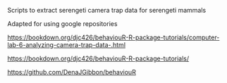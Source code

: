 Scripts to extract serengeti camera trap data for serengeti mammals

Adapted for using google repositories

https://bookdown.org/djc426/behaviouR-R-package-tutorials/computer-lab-6-analyzing-camera-trap-data-.html


https://bookdown.org/djc426/behaviouR-R-package-tutorials/

https://github.com/DenaJGibbon/behaviouR

